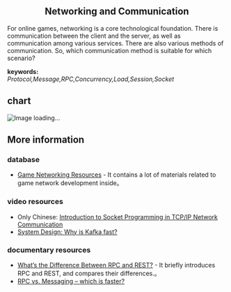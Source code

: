 <h2 align="center">Networking and Communication</h2>
<p>
For online games, networking is a core technological foundation. There is communication between the client and the server, as well as communication among various services. There are also various methods of communication. So, which communication method is suitable for which scenario?
</p>

**keywords:**<br/>
*Protocol,Message,RPC,Concurrency,Load,Session,Socket*

## chart
![Image loading...](../../exports/2.2.1.网络与通信.png?raw=true)

## More information
### database
* [Game Networking Resources](https://github.com/ThusSpokeNomad/GameNetworkingResources) - It contains a lot of materials related to game network development inside。
### video resources
* Only Chinese: [Introduction to Socket Programming in TCP/IP Network Communication](https://www.youtube.com/watch?v=ST6WLZFSHXs)
* [System Design: Why is Kafka fast?](https://www.youtube.com/watch?v=UNUz1-msbOM)
### documentary resources
* [What’s the Difference Between RPC and REST?](https://nordicapis.com/whats-the-difference-between-rpc-and-rest/#:~:text=The%20most%20fundamental%20difference%20between,handling%20large%20quantities%20of%20data.) - It briefly introduces RPC and REST, and compares their differences.。
* [RPC vs. Messaging – which is faster?](https://particular.net/blog/rpc-vs-messaging-which-is-faster#:~:text=Systems%20built%20on%20message%20queues,requests%2C%20it%20uses%20durable%20disks.)
